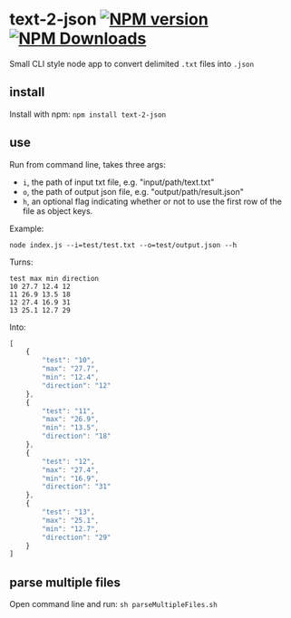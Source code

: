 # text-2-json [![NPM version][npm-image]][npm-url] [![NPM Downloads][npm-downloads-image]][npm-url]

Small CLI style node app to convert delimited `.txt` files into `.json`

## install

Install with npm: `npm install text-2-json`

## use

Run from command line, takes three args:

- `i`, the path of input txt file, e.g. "input/path/text.txt"
- `o`, the path of output json file, e.g. "output/path/result.json"
- `h`, an optional flag indicating whether or not to use the first row of the file as object keys.

Example:

`node index.js --i=test/test.txt --o=test/output.json --h`

Turns:

```
test max min direction
10 27.7 12.4 12
11 26.9 13.5 18
12 27.4 16.9 31
13 25.1 12.7 29
```

Into:

```javascript
[
	{
		"test": "10",
		"max": "27.7",
		"min": "12.4",
		"direction": "12"
	},
	{
		"test": "11",
		"max": "26.9",
		"min": "13.5",
		"direction": "18"
	},
	{
		"test": "12",
		"max": "27.4",
		"min": "16.9",
		"direction": "31"
	},
	{
		"test": "13",
		"max": "25.1",
		"min": "12.7",
		"direction": "29"
	}
]
```

## parse multiple files

Open command line and run: `sh parseMultipleFiles.sh`

[npm-image]: https://badge.fury.io/js/text-2-json.svg
[npm-url]: https://www.npmjs.com/package/text-2-json
[npm-downloads-image]: https://img.shields.io/npm/dt/text-2-json.svg	  